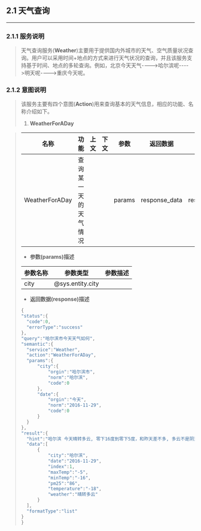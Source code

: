 ## 2.1 天气查询

---

### 2.1.1 服务说明

> 天气查询服务\(**Weather**\)主要用于提供国内外城市的天气、空气质量状况查询。用户可以采用时间+地点的方式来进行天气状况的查询，并且该服务支持基于时间、地点的多轮查询。例如，北京今天天气----&gt;哈尔滨呢----&gt;明天呢----&gt;重庆今天呢。

### 2.1.2 意图说明

> 该服务主要有四个意图\(**Action**\)用来查询基本的天气信息，相应的功能、名称介绍如下。
> 
> 1. **WeatherForADay**

>   | 名称 | 功能 | 上文 | 下文 | 参数 | 返回数据 |返回字段|
>   | --- | --- | --- | --- | --- | --- |---|
>   | WeatherForADay | 查询某一天的天气情况 |  |  | params | response_data |response_field|
> 
>   * **参数\(params\)描述**
> 
>   | 参数名称 | 参数类型 | 参数描述 |
>   | --- | --- | --- |
>   | city | @sys.entity.city |  |
> 
>   * **返回数据\(response\)描述**
> 
>   ```go
>   {
>   "status":{
>     "code":0,
>     "errorType":"success"
>   },
>   "query":"哈尔滨市今天天气如何",
>   "semantic":{
>     "service":"Weather",
>     "action":"WeatherForADay",
>     "params":{
>         "city":{
>             "orgin":"哈尔滨市",
>             "norm":"哈尔滨",
>             "code":0
>         },
>         "date":{
>             "orgin":"今天",
>             "norm":"2016-11-29",
>             "code":0
>         }
>     }
>   },
>   "result":{
>     "hint":"哈尔滨 今天晴转多云, 零下16度到零下5度，和昨天差不多, 多云不是阴天哦……",
>     "data":[
>         {
>             "city":"哈尔滨",
>             "date":"2016-11-29",
>             "index":1,
>             "maxTemp":"-5",
>             "minTemp":"-16",
>             "pm25":"86",
>             "temperature":"-18",
>             "weather":"晴转多云"
>         }
>     ],
>     "formatType":"list"
>   }
>   }
>   ```

